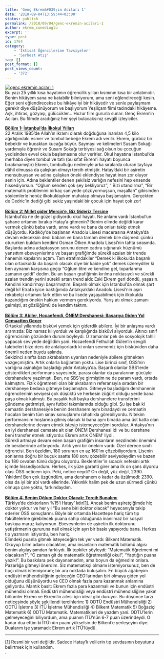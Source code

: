```yaml
---
title: 'Genç Ekrem&#039;in Acıları 1'
date: '2010-09-04T13:59:44+03:00'
status: publish
permalink: /2010/09/04/genc-ekremin-acilari-1
author: ekrem_cunedioglu
excerpt: ''
type: post
id: 1764
category:
    - 'İktisat Öğencilerine Tavsiyeler'
    - 'Serbest Atış'
tag: []
post_format: []
post_views_count:
    - '372'
---
```

[![genç ekremin acıları 1](../../../../uploads/2010/09/gen%C3%A7-ekremin-ac%C4%B1lar%C4%B1-1.jpg)](https://iktisadiyat.com/2010/09/04/genc-ekremin-acilari-1/genc-ekremin-acilari-1-2/)  
Bu yazı 25 yıllık kısa hayatımın öğrencilik yılları kısmının kısa bir anlatımıdır. Benim hikâyem sana ne katabilir bilmiyorum, ama seni eğlendireceği kesin. Eğer seni eğlendirecekse bu hikâye iyi bir hikâyedir ve senle paylaşmam gerekir diye düşünüyorum ve başlıyorum Yeşilçam filmi tadındaki hikâyeme. Aşk, ihtiras, gözyaşı, gülücükler… Huzur film gururla sunar: Genç Ekrem’in Acıları. Bu filmde aradığınız her şeyi bulacaksınız sevgili izleyiciler.  
  
**<span style="text-decoration: underline">Bölüm 1: İstanbul’da İlkokul Yılları</span>**  
22 Aralık 1985’de Allah’ın ikramı olarak doğduğuna inanılan 4,5 kilo ağırlığındaki esmer ve tombul bebeğe Ekrem adı verilir. Ekrem, gürbüz bir bebektir ve kucaktan kucağa büyür. Saymayı ve kelimeleri Susam Sokağı yardımıyla öğrenir ve Susam Sokağı terbiyesi sağ olsun bu çocuğun yedisinden evvel okula başlamasına olur verirler. Okul hayatına İstanbul’da merhaba diyen tombul ve tatlı (bu sıfat Ekrem’i hayatı boyunca bırakmamıştır) Ekrem, tombulluğu nedeniyle arka sıralarda oturan tayfaya dâhil olmuşsa da çalışkan olmayı tercih etmiştir. Hatay’daki bir aşiretin mensubuysan ve adına çalışkan öneki eklendiyse hayat inan zor oluyor senin için. Adına beklentiler denen şekilsiz varlığın nefesini hep ensende hissediyorsun. “Oğlum senden çok şey bekliyoruz”, “ Bizi utandırma”, “Bir matematik problemini birkaç saniyede çözüyormuşsun, maşallah” gibisinden söylemlerle henüz ilkokuldayken muhatap olmaya başlamıştım. Gerçekten de Cedric’in dediği gibi sekiz yaşındaki bir çocuk için hayat çok zor!  
**<span style="text-decoration: underline"> </span>**  
**<span style="text-decoration: underline">Bölüm 2: Millet gider Mersin’e, Biz Gideriz Tersine</span>**  
İstanbul’da ne de güzel gidiyordu okul hayatı. Ne anlamı vardı İstanbul’un şahane ortamını bırakıp Hatay’a gitmenin? Benim elimde değildi karar vermek çünkü baba vardı, anne vardı ve bana da onları takip etmek düşüyordu. Kadıköy’de başlanan Anadolu Lisesi macerasına Antakya’da devam edeceksin dedi babam ve bana tamam demek bile düşmedi çünkü otururken buldum kendimi Osman Ötken Anadolu Lisesi’nin tahta sırasında.  
Başlarda adına adaptasyon sorunu denen çadıra sığınarak hüznümü yansıttım ebeveynlerime ve başarı grafiğimde sürekli azalan bir trende hanemin kapılarını açtım. Tam etrafımdakiler “Demek ki ilkokulda başarılı olan ortaokulda da başarılı olacak diye bir kaide yok” demek üzereydiler ki ben aynanın karşısına geçip “Oğlum titre ve kendine gel, toparlanma zamanın geldi” dedim. Bu an başarı grafiğimin kırılma noktasıydı ve sürekli azalan trendin yerini sürekli artan trend aldı: Eski Ekrem geri döndü, yaşasın. Kendimi kandırmayı başarmıştım: Başarılı olmak için İstanbul’da olmak şart değil ki! Etrafa iyice baktığımda Antakya’daki Anadolu Lisesi’nin aşırı rekabetçi ortamını fark ettim ve bu lisede yaşayabilmek için ilkokulda kazandığım önekin hakkını vermem gerekiyordu. Yarış atı olmak zamanı gelmişti, at gözlüğümü de kendim taktım.  
**<span style="text-decoration: underline"> </span>**  
**<span style="text-decoration: underline">Bölüm 3: Abiler, Hocaefendi, ÖNEM Dershanesi: Başarıya Giden Yol Cemaatten Geçer</span>**  
Ortaokul yıllarında bisküvi yemek için giderdik abilere. İyi bir anlaşma vardı aramızda: Biz namaz kılıyorduk ve karşılığında bisküvi alıyorduk. Altıncı sınıf öğrencisinin gözünden durum böyleydi. O zamanlar pek de sosyolojik tahlil yapacak seviyede değildim yani. Hocaefendi Fethullah Gülen’in sevgili talebeleri bize ders de anlatıyorlardı ki onları sevmemiz için bisküviden daha önemli neden buydu aslında.  
Sekizinci sınıfta bazı akrabaların uyarıları nedeniyle abilere gitmekten vazgeçmiştim. Artık onlarla bağlantım yoktu. Lise birinci sınıf, ÖSS’nin varlığına aşinalığın başladığı yıldır Antakya’da. Başarılı olanlar SBS’lerde gösterdikleri performans sayesinde, parası olanlar da paralarının gücüyle dershanelere yazılmıştı. Ben, ne SBS’ye girmiştim ne de param vardı, ortada kalmıştım. Fizik öğretmeni olan bir akrabamın referansıyla sıradan bir dershaneye bedava gitmeye başlamıştım. Gitmeye başladığım dershanenin öğrencilerinin seviyesi çok düşüktü ve herkesin züğürt olduğu yerde bana paşa olmak kalmıştı. Bu paşalık hali başka dershanelere transferimi gündeme getirmişti, aynı futbol takımlarında olduğu gibi. Şu işe bak ki cemaatin dershanesiyle benim dershanem aynı binadaydı ve cemaatin hocaları benim tüm sınav sonuçlarımı rahatlıkla görebiliyordu. Nitekim performansım hoşlarına gitmiş olacak ki bana aynı binada ama üst katta olan dershanelerine devam etmek isteyip istemeyeceğimi sordular. Antakya’nın en iyi dershanesi cemaate ait olan ÖNEM Dershanesi idi ve bu dershane beni transfer etmek istiyordu: Ekrem artık ÖNEM’ liydi.  
Sürekli artmaya devam eden başarı grafiğim insanların nezdindeki önemimi de beraberinde arttırıyordu. Artık yeni bir önekim vardı: Özel derece sınıfı öğrencisi. Ben özeldim, 180 sorunun en az 160’ını çözebiliyordum. Lisenin sonlarına doğru bir buçuk saatte 180 soru çözebilir seviyedeydim ve bazen bu 180 cevabın tümü doğru oluyordu. Beklentiler’in sıcacık nefesini artık içimde hissediyordum. Herkes, ilk yüze garanti girer ama ilk on şans diyordu olası ÖSS neticem için. Peki, netice neydi? On değil, yüz değil, 2390. Yıkıldım! Ben çok üzgündüm, ama dershanem o kadar da üzülmedi: 2390. olsa da iyi bir abi vardı ellerinde. Yıkkınlık halim pek de uzun sürmedi çünkü olmuşa çare yoktu, farkındaydım.  
**<span style="text-decoration: underline"> </span>**  
**<span style="text-decoration: underline">Bölüm 4: Benim Oğlum Doktor Olacak: Tercih Bunalımı</span>**  
Türkiye’de doktorların %15’i Hatay’ lıdır[\[1\]](https://iktisadiyat.com/wp-admin/post-new.php#_ftn1). Ancak benim aşiretçiğimde hiç doktor yoktur ve her yıl “Bu sene biri doktor olacak” heyecanıyla takip ederler ÖSS sonuçlarını. Böyle bir ortamda Hacettepe hariç tüm tıp fakültelerine girebilecek puana sahip olduğunda inanılmaz bir sosyal baskıya maruz kalıyorsun. Ebeveynlerim de aşiretin ilk doktorunu yetiştirmenin gururuna nail olmak için ayrı bir baskı yapıyordu bana. Herkes tıp yazmamı istiyordu, ben hariç.  
Elimdeki puanla gitmek isteyeceğim tek yer vardı: Bilkent Matematik. Okuyup bilim adamı olacaktım, ama insanların matematik bölümü algısı benim algılayışımdan farklıydı. İlk tepkiler şöyleydi: “Matematik öğretmeni mi olacaksın?”, “O zaman git de matematik öğretmenliği oku!”, “Yaptığın puana yazık!”. Bu baskılara pek dayanamadım, ama boyun da eğmedim onlara. Pazarlığa gitmeyi önerdim. Siz matematikçi olmamı istemiyorsunuz, ben de tıpçı olmak istemiyorum; bir ara noktada buluşalım. En büyük ağabeyim endüstri mühendisliğinin geleceğin CEO’larından biri olmaya giden yol olduğunu düşünüyordu ve CEO olmak fazla para kazanmak anlamına geliyordu. Mantık basit: Ekrem fazla para kazanmalı ve bunun için endüstri mühendisi olmalı. Endüstri mühendisliği veya endüstri mühendisliğine yakın bölümler Ekrem ve Ekrem’in ailesi için ideal gibi duruyor. Bu düşünce tarzı neticesinde şöyle şekillendi tercihlerim: 1) ODTÜ Endüstri Mühendisliği 2) ODTÜ İşletme 3) İTÜ İşletme Mühendisliği 4) Bilkent Matematik 5) Boğaziçi Matematik 6) ODTÜ Matematik. Matematikleri de yazdım yani. ODTÜ’lerin gelmeyeceğini biliyordum, ama puanım İTÜ’nün 6-7 puan üzerindeydi. O kadar dua ettim ki İTÜ’nün puanı yükselsin de Bilkent’e yerleşeyim diye. Dualarım işe yaramadı: Ekrem artık İTÜ’lüydü.

- - - - - -

[\[1\]](https://iktisadiyat.com/wp-admin/post-new.php#_ftnref1) Resmi bir veri değildir. Sadece Hatay’lı velilerin tıp sevdasının boyutunu belirtmek için kullandım.  
.
